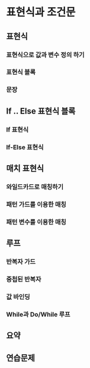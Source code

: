 # 표현식과 조건문

## 표현식

### 표현식으로 값과 변수 정의 하기

### 표현식 블록

### 문장



## If  .. Else 표현식 블록

### If 표현식



### If-Else 표현식



## 매치 표현식

### 와일드카드로 매칭하기

### 패턴 가드를 이용한 매칭

### 패턴 변수를 이용한 매칭



## 루프

### 반복자 가드

### 중첩된 반복자

### 값 바인딩

### While과 Do/While 루프



## 요약





## 연습문제